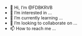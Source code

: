 - 👋 Hi, I’m @FDBKRVB
- 👀 I’m interested in ...
- 🌱 I’m currently learning ...
- 💞️ I’m looking to collaborate on ...
- 📫 How to reach me ...

<!---
FDBKRVB/FDBKRVB is a ✨ special ✨ repository because its `README.md` (this file) appears on your GitHub profile.
You can click the Preview link to take a look at your changes.
--->
